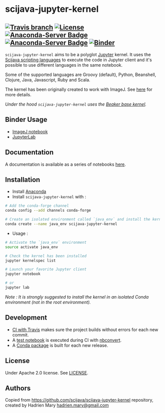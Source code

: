 # scijava-jupyter-kernel
[![Travis branch](https://img.shields.io/travis/scijava/scijava-jupyter-kernel/master.svg?style=flat-square)](https://travis-ci.org/scijava/scijava-jupyter-kernel)
[![License](https://img.shields.io/github/license/scijava/scijava-jupyter-kernel.svg?style=flat-square)](https://github.com/scijava/scijava-jupyter-kernel/blob/master/LICENSE)
[![Anaconda-Server Badge](https://anaconda.org/conda-forge/scijava-jupyter-kernel/badges/version.svg)](https://anaconda.org/conda-forge/scijava-jupyter-kernel)
[![Anaconda-Server Badge](https://anaconda.org/conda-forge/scijava-jupyter-kernel/badges/downloads.svg)](https://anaconda.org/conda-forge/scijava-jupyter-kernel)
[![Binder](https://mybinder.org/badge_logo.svg)](https://mybinder.org/v2/gh/darodriguezm/SCIJava/master)
---

`scijava-jupyter-kernel` aims to be a polyglot [Jupyter](http://jupyter.org/) kernel. It uses the [Scijava scripting languages](https://imagej.net/Scripting#Supported_languages) to execute the code in Jupyter client and it's possible to use different languages in the same notebook.

Some of the supported languages are Groovy (default), Python, Beanshell, Clojure, Java, Javascript, Ruby and Scala.

The kernel has been originally created to work with ImageJ. See [here](https://imagej.net/Scijava_Jupyter_Kernel) for more details.

*Under the hood `scijava-jupyter-kernel` uses the [Beaker base kernel](https://github.com/twosigma/beakerx/tree/master/kernel/base).*

## Binder Usage

- [ImageJ notebook](https://mybinder.org/v2/gh/4QuantOSS/scijava-jupyter-kernel/master?filepath=notebooks%2FImageJ.ipynb)
- [JupyterLab](https://mybinder.org/v2/gh/4QuantOSS/scijava-jupyter-kernel/master?urlpath=lab)

## Documentation

A documentation is available as a series of notebooks [here](./notebooks/Welcome.ipynb).

## Installation

- Install [Anaconda](https://www.continuum.io/downloads)
- Install `scijava-jupyter-kernel` with :

```bash
# Add the conda-forge channel
conda config --add channels conda-forge

# Create an isolated environment called `java_env` and install the kernel
conda create --name java_env scijava-jupyter-kernel
```

- Usage :

```bash
# Activate the `java_env` environment
source activate java_env

# Check the kernel has been installed
jupyter kernelspec list

# Launch your favorite Jupyter client
jupyter notebook

# or
jupyter lab
```

*Note : It is strongly suggested to install the kernel in an isolated Conda environment (not in the root environment).*

## Development

- [CI with Travis](https://travis-ci.org/scijava/scijava-jupyter-kernel) makes sure the project builds without errors for each new commit.
- A [test notebook](./notebooks/Test.ipynb) is executed during CI with [nbconvert](http://nbconvert.readthedocs.io/en/latest/execute_api.html).
- A [Conda package](https://github.com/conda-forge/scijava-jupyter-kernel-feedstock) is built for each new release.

## License

Under Apache 2.0 license. See [LICENSE](LICENSE).

## Authors

Copied from https://github.com/scijava/scijava-jupyter-kernel repository,
created by Hadrien Mary <hadrien.mary@gmail.com>
